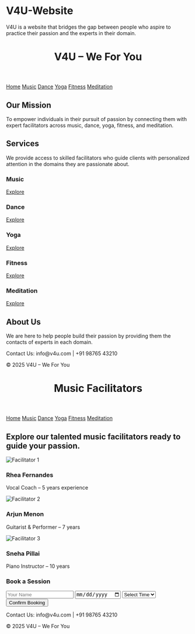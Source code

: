 # V4U-Website
V4U is a website that bridges the gap between people who aspire to practice their passion and the experts in their domain. 
<!DOCTYPE html>
<html lang="en">
<head>
  <meta charset="UTF-8">
  <title>V4U – We For You</title>
  <link rel="stylesheet" href="style.css">
</head>
<body>

<header>
  <h1>V4U – We For You</h1>
</header>

<nav>
  <a href="V4U.html">Home</a>
  <a href="music.html">Music</a>
  <a href="dance.html">Dance</a>
  <a href="yoga.html">Yoga</a>
  <a href="fitness.html">Fitness</a>
  <a href="meditation.html">Meditation</a>
</nav>

<section>
  <h2>Our Mission</h2>
  <p>To empower individuals in their pursuit of passion by connecting them with expert facilitators across music, dance, yoga, fitness, and meditation.</p>

  <h2>Services</h2>
  <p>We provide access to skilled facilitators who guide clients with personalized attention in the domains they are passionate about.</p>

  <div class="services">
    <div class="facilitator-list">
      <div class="facilitator"><h3>Music</h3><a href="music.html">Explore</a></div>
      <div class="facilitator"><h3>Dance</h3><a href="dance.html">Explore</a></div>
      <div class="facilitator"><h3>Yoga</h3><a href="yoga.html">Explore</a></div>
      <div class="facilitator"><h3>Fitness</h3><a href="fitness.html">Explore</a></div>
      <div class="facilitator"><h3>Meditation</h3><a href="meditation.html">Explore</a></div>
    </div>
  </div>

  <h2>About Us</h2>
  <p>We are here to help people build their passion by providing them the contacts of experts in each domain.</p>
</section>

<footer>
  <p>Contact Us: info@v4u.com | +91 98765 43210</p>
  <p>&copy; 2025 V4U – We For You</p>
</footer>

</body>
</html>

<!DOCTYPE html>
<html lang="en">
<head>
  <meta charset="UTF-8">
  <title>Music Facilitators</title>
  <link rel="stylesheet" href="style.css">
</head>
<body>

<header>
  <h1>Music Facilitators</h1>
</header>

<nav>
  <a href="V4U.html">Home</a>
  <a href="music.html">Music</a>
  <a href="dance.html">Dance</a>
  <a href="yoga.html">Yoga</a>
  <a href="fitness.html">Fitness</a>
  <a href="meditation.html">Meditation</a>
</nav>

<section>
  <h2>Explore our talented music facilitators ready to guide your passion.</h2>
  <div class="facilitator-list">
    <div class="facilitator">
      <img src="https://via.placeholder.com/300x180?text=Music+Mentor+1" alt="Facilitator 1">
      <h3>Rhea Fernandes</h3>
      <p>Vocal Coach – 5 years experience</p>
    </div>
    <div class="facilitator">
      <img src="https://via.placeholder.com/300x180?text=Music+Mentor+2" alt="Facilitator 2">
      <h3>Arjun Menon</h3>
      <p>Guitarist & Performer – 7 years</p>
    </div>
    <div class="facilitator">
      <img src="https://via.placeholder.com/300x180?text=Music+Mentor+3" alt="Facilitator 3">
      <h3>Sneha Pillai</h3>
      <p>Piano Instructor – 10 years</p>
    </div>
  </div>

  <form onsubmit="confirmBooking(event)">
    <h3>Book a Session</h3>
    <input type="text" name="name" placeholder="Your Name" required>
    <input type="date" name="date" required>
    <select name="time" required>
      <option value="">Select Time</option>
      <option>08:00 AM</option>
      <option>10:00 AM</option>
      <option>02:00 PM</option>
      <option>04:00 PM</option>
    </select>
    <button type="submit">Confirm Booking</button>
    <p id="confirmation-message" style="color: green; font-weight: bold;"></p>
  </form>
</section>

<footer>
  <p>Contact Us: info@v4u.com | +91 98765 43210</p>
  <p>&copy; 2025 V4U – We For You</p>
</footer>

<script>
  function confirmBooking(event) {
    event.preventDefault();
    document.getElementById("confirmation-message").textContent = "Class Confirmed!";
  }
</script>

</body>
</html>

